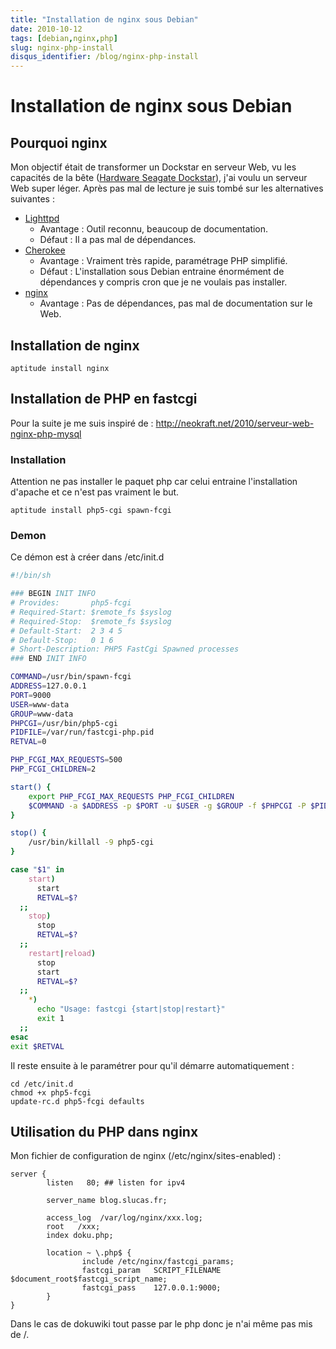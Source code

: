 ```yaml
---
title: "Installation de nginx sous Debian"
date: 2010-10-12
tags: [debian,nginx,php]
slug: nginx-php-install
disqus_identifier: /blog/nginx-php-install
---
```

# Installation de nginx sous Debian

## Pourquoi nginx
Mon objectif était de transformer un Dockstar en serveur Web, vu les capacités de la bête ([Hardware Seagate Dockstar](/blog/dockstar-install-squeeze)), j'ai voulu un serveur Web super léger. Après pas mal de lecture je suis tombé sur les alternatives suivantes :

* [Lighttpd](http://www.lighttpd.net/)
    * Avantage : Outil reconnu, beaucoup de documentation.
    * Défaut : Il a pas mal de dépendances.
* [Cherokee](http://www.cherokee-project.com/) 
    * Avantage : Vraiment très rapide, paramétrage PHP simplifié.
    * Défaut : L'installation sous Debian entraine énormément de dépendances y compris cron que je ne voulais pas installer.
* [nginx](http://nginx.org/)
    * Avantage : Pas de dépendances, pas mal de documentation sur le Web.

## Installation de nginx

```
aptitude install nginx
```

## Installation de PHP en fastcgi

Pour la suite je me suis inspiré de : http://neokraft.net/2010/serveur-web-nginx-php-mysql

### Installation

Attention ne pas installer le paquet php car celui entraine l'installation d'apache et ce n'est pas vraiment le but.

```
aptitude install php5-cgi spawn-fcgi
```

### Demon

Ce démon est à créer dans /etc/init.d

```bash
#!/bin/sh

### BEGIN INIT INFO
# Provides:       php5-fcgi
# Required-Start: $remote_fs $syslog
# Required-Stop:  $remote_fs $syslog
# Default-Start:  2 3 4 5
# Default-Stop:   0 1 6
# Short-Description: PHP5 FastCgi Spawned processes
### END INIT INFO

COMMAND=/usr/bin/spawn-fcgi
ADDRESS=127.0.0.1
PORT=9000
USER=www-data
GROUP=www-data
PHPCGI=/usr/bin/php5-cgi
PIDFILE=/var/run/fastcgi-php.pid
RETVAL=0

PHP_FCGI_MAX_REQUESTS=500
PHP_FCGI_CHILDREN=2

start() {
    export PHP_FCGI_MAX_REQUESTS PHP_FCGI_CHILDREN
    $COMMAND -a $ADDRESS -p $PORT -u $USER -g $GROUP -f $PHPCGI -P $PIDFILE
}

stop() {
    /usr/bin/killall -9 php5-cgi
}

case "$1" in
    start)
      start
      RETVAL=$?
  ;;
    stop)
      stop
      RETVAL=$?
  ;;
    restart|reload)
      stop
      start
      RETVAL=$?
  ;;
    *)
      echo "Usage: fastcgi {start|stop|restart}"
      exit 1
  ;;
esac
exit $RETVAL
```
Il reste ensuite à le paramétrer pour qu'il démarre automatiquement :

```
cd /etc/init.d
chmod +x php5-fcgi
update-rc.d php5-fcgi defaults
```

## Utilisation du PHP dans nginx

Mon fichier de configuration de nginx (/etc/nginx/sites-enabled) :

```
server {
        listen   80; ## listen for ipv4

        server_name blog.slucas.fr;

        access_log  /var/log/nginx/xxx.log;
        root   /xxx;
        index doku.php;

        location ~ \.php$ {
                include /etc/nginx/fastcgi_params;
                fastcgi_param   SCRIPT_FILENAME  $document_root$fastcgi_script_name;
                fastcgi_pass    127.0.0.1:9000;
        }
}
```
Dans le cas de dokuwiki tout passe par le php donc je n'ai même pas mis de /.


